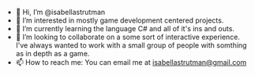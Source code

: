 - 👋 Hi, I’m @isabellastrutman
- 👀 I’m interested in mostly game development centered projects. 
- 🌱 I’m currently learning the language C# and all of it's ins and outs. 
- 💞️ I’m looking to collaborate on a some sort of interactive experience. I've always wanted to work with a small group of people with somthing as in depth as a game.
- 📫 How to reach me: You can email me at isabellastrutman@gmail.com

<!---
isabellastrutman/isabellastrutman is a ✨ special ✨ repository because its `README.md` (this file) appears on your GitHub profile.
You can click the Preview link to take a look at your changes.
--->
